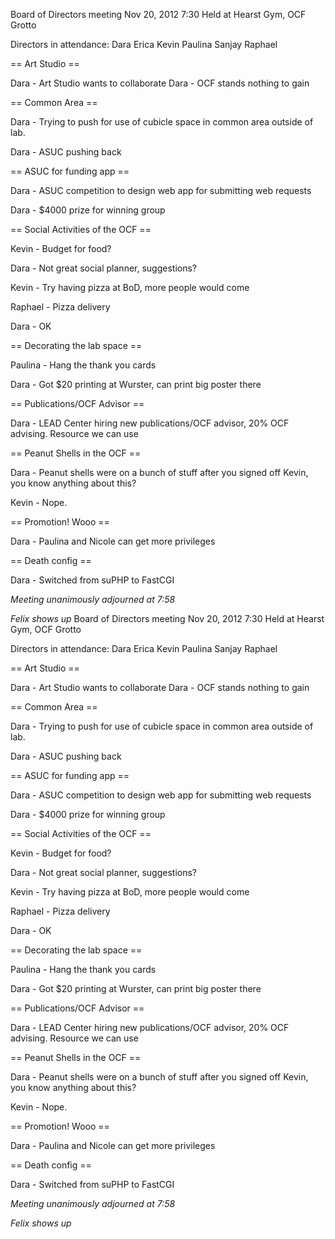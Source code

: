 Board of Directors meeting Nov 20, 2012
7:30
Held at Hearst Gym, OCF Grotto

Directors in attendance:
Dara
Erica
Kevin
Paulina
Sanjay
Raphael


== Art Studio ==

Dara - Art Studio wants to collaborate Dara - OCF stands nothing to gain


== Common Area == 

Dara - Trying to push for use of cubicle space in common area outside of lab.

Dara - ASUC pushing back


== ASUC for funding app ==

Dara - ASUC competition to design web app for submitting web requests

Dara - $4000 prize for winning group


== Social Activities of the OCF ==

Kevin - Budget for food?

Dara - Not great social planner, suggestions?

Kevin - Try having pizza at BoD, more people would come

Raphael - Pizza delivery

Dara - OK


== Decorating the lab space ==

Paulina - Hang the thank you cards

Dara - Got $20 printing at Wurster, can print big poster there


== Publications/OCF Advisor ==

Dara - LEAD Center hiring new publications/OCF advisor, 20% OCF advising.  Resource we can use


== Peanut Shells in the OCF ==

Dara - Peanut shells were on a bunch of stuff after you signed off Kevin, you know anything about this?

Kevin - Nope.


== Promotion! Wooo ==

Dara - Paulina and Nicole can get more privileges


== Death config ==

Dara - Switched from suPHP to FastCGI


*Meeting unanimously adjourned at 7:58*

*Felix shows up*
Board of Directors meeting Nov 20, 2012
7:30
Held at Hearst Gym, OCF Grotto

Directors in attendance:
Dara
Erica
Kevin
Paulina
Sanjay
Raphael


== Art Studio ==

Dara - Art Studio wants to collaborate Dara - OCF stands nothing to gain


== Common Area == 

Dara - Trying to push for use of cubicle space in common area outside of lab.

Dara - ASUC pushing back


== ASUC for funding app ==

Dara - ASUC competition to design web app for submitting web requests

Dara - $4000 prize for winning group


== Social Activities of the OCF ==

Kevin - Budget for food?

Dara - Not great social planner, suggestions?

Kevin - Try having pizza at BoD, more people would come

Raphael - Pizza delivery

Dara - OK


== Decorating the lab space ==

Paulina - Hang the thank you cards

Dara - Got $20 printing at Wurster, can print big poster there


== Publications/OCF Advisor ==

Dara - LEAD Center hiring new publications/OCF advisor, 20% OCF advising.  Resource we can use


== Peanut Shells in the OCF ==

Dara - Peanut shells were on a bunch of stuff after you signed off Kevin, you know anything about this?

Kevin - Nope.


== Promotion! Wooo ==

Dara - Paulina and Nicole can get more privileges


== Death config ==

Dara - Switched from suPHP to FastCGI


*Meeting unanimously adjourned at 7:58*

*Felix shows up*
